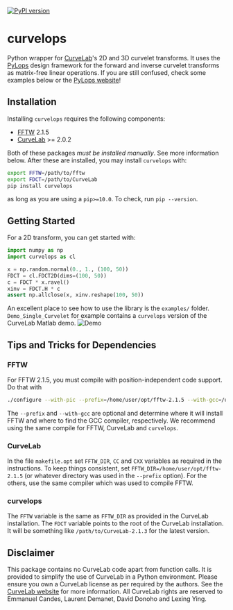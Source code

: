 [![PyPI version](https://badge.fury.io/py/curvelops.svg)](https://badge.fury.io/py/curvelops)

# curvelops

Python wrapper for [CurveLab](https://github.com/slimgroup/PyCurvelab)'s 2D and 3D curvelet transforms. It uses the [PyLops](https://pylops.readthedocs.io/) design framework for the forward and inverse curvelet transforms as matrix-free linear operations. If you are still confused, check some examples below or the [PyLops website](https://pylops.readthedocs.io/)!

## Installation

Installing `curvelops` requires the following components:

- [FFTW](http://www.fftw.org/download.html) 2.1.5
- [CurveLab](http://curvelet.org/software.html) >= 2.0.2

Both of these packages _must be installed manually_. See more information below.
After these are installed, you may install `curvelops` with:

```bash
export FFTW=/path/to/fftw
export FDCT=/path/to/CurveLab
pip install curvelops
```

as long as you are using a `pip>=10.0`. To check, run `pip --version`.

## Getting Started

For a 2D transform, you can get started with:

```python
import numpy as np
import curvelops as cl

x = np.random.normal(0., 1., (100, 50))
FDCT = cl.FDCT2D(dims=(100, 50))
c = FDCT * x.ravel()
xinv = FDCT.H * c
assert np.allclose(x, xinv.reshape(100, 50))
```

An excellent place to see how to use the library is the `examples/` folder. `Demo_Single_Curvelet` for example contains a `curvelops` version of the CurveLab Matlab demo.
![Demo](https://github.com/cako/curvelops/raw/main/docs/source/static/demo.png)

## Tips and Tricks for Dependencies

### FFTW

For FFTW 2.1.5, you must compile with position-independent code support. Do that with

```bash
./configure --with-pic --prefix=/home/user/opt/fftw-2.1.5 --with-gcc=/usr/bin/gcc
```

The `--prefix` and `--with-gcc` are optional and determine where it will install FFTW and where to find the GCC compiler, respectively. We recommend using the same compile for FFTW, CurveLab and `curvelops`.

### CurveLab

In the file `makefile.opt` set `FFTW_DIR`, `CC` and `CXX` variables as required in the instructions. To keep things consistent, set `FFTW_DIR=/home/user/opt/fftw-2.1.5` (or whatever directory was used in the `--prefix` option). For the others, use the same compiler which was used to compile FFTW.

### curvelops

The `FFTW` variable is the same as `FFTW_DIR` as provided in the CurveLab installation. The `FDCT` variable points to the root of the CurveLab installation. It will be something like `/path/to/CurveLab-2.1.3` for the latest version.

## Disclaimer

This package contains no CurveLab code apart from function calls. It is provided to simplify the use of CurveLab in a Python environment. Please ensure you own a CurveLab license as per required by the authors. See the [CurveLab website](http://curvelet.org/software.html) for more information. All CurveLab rights are reserved to Emmanuel Candes, Laurent Demanet, David Donoho and Lexing Ying.
